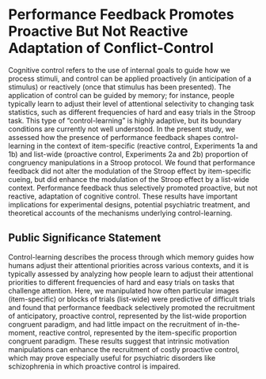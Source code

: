 # Performance Feedback Promotes Proactive But Not Reactive Adaptation of Conflict-Control

Cognitive control refers to the use of internal goals to guide how we process stimuli, and control can be applied proactively (in anticipation of a stimulus) or reactively (once that stimulus has been presented). The application of control can be guided by memory; for instance, people typically learn to adjust their level of attentional selectivity to changing task statistics, such as different frequencies of hard and easy trials in the Stroop task. This type of “control-learning” is highly adaptive, but its boundary conditions are currently not well understood. In the present study, we assessed how the presence of performance feedback shapes control-learning in the context of item-specific (reactive control, Experiments 1a and 1b) and list-wide (proactive control, Experiments 2a and 2b) proportion of congruency manipulations in a Stroop protocol. We found that performance feedback did not alter the modulation of the Stroop effect by item-specific cueing, but did enhance the modulation of the Stroop effect by a list-wide context. Performance feedback thus selectively promoted proactive, but not reactive, adaptation of cognitive control. These results have important implications for experimental designs, potential psychiatric treatment, and theoretical accounts of the mechanisms underlying control-learning.

## Public Significance Statement

Control-learning describes the process through which memory guides how humans adjust their attentional priorities across various contexts, and it is typically assessed by analyzing how people learn to adjust their attentional priorities to different frequencies of hard and easy trials on tasks that challenge attention. Here, we manipulated how often particular images (item-specific) or blocks of trials (list-wide) were predictive of difficult trials and found that performance feedback selectively promoted the recruitment of anticipatory, proactive control, represented by the list-wide proportion congruent paradigm, and had little impact on the recruitment of in-the-moment, reactive control, represented by the item-specific proportion congruent paradigm. These results suggest that intrinsic motivation manipulations can enhance the recruitment of costly proactive control, which may prove especially useful for psychiatric disorders like schizophrenia in which proactive control is impaired.
